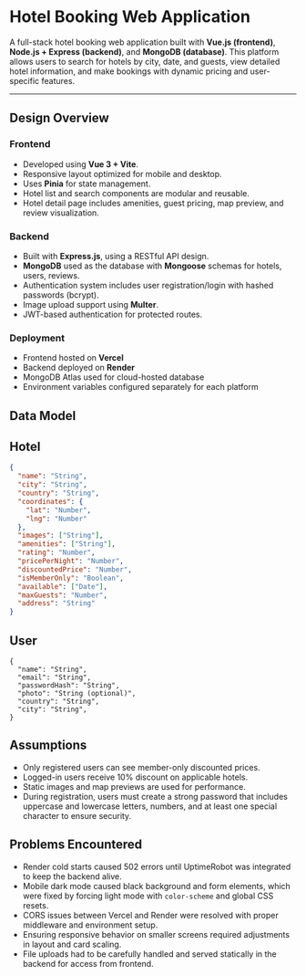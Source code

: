 #  Hotel Booking Web Application

A full-stack hotel booking web application built with **Vue.js (frontend)**, **Node.js + Express (backend)**, and **MongoDB (database)**. This platform allows users to search for hotels by city, date, and guests, view detailed hotel information, and make bookings with dynamic pricing and user-specific features.

---

## Design Overview

### Frontend
- Developed using **Vue 3 + Vite**.
- Responsive layout optimized for mobile and desktop.
- Uses **Pinia** for state management.
- Hotel list and search components are modular and reusable.
- Hotel detail page includes amenities, guest pricing, map preview, and review visualization.

###  Backend
- Built with **Express.js**, using a RESTful API design.
- **MongoDB** used as the database with **Mongoose** schemas for hotels, users, reviews.
- Authentication system includes user registration/login with hashed passwords (bcrypt).
- Image upload support using **Multer**.
- JWT-based authentication for protected routes.

###  Deployment
- Frontend hosted on **Vercel**
- Backend deployed on **Render**
- MongoDB Atlas used for cloud-hosted database
- Environment variables configured separately for each platform



##  Data Model

## Hotel
```json
{
  "name": "String",
  "city": "String",
  "country": "String",
  "coordinates": {
    "lat": "Number",
    "lng": "Number"
  },
  "images": ["String"],
  "amenities": ["String"],
  "rating": "Number",
  "pricePerNight": "Number",
  "discountedPrice": "Number",
  "isMemberOnly": "Boolean",
  "available": ["Date"],
  "maxGuests": "Number",
  "address": "String"
}
```

## User
```
{
  "name": "String",
  "email": "String",
  "passwordHash": "String",
  "photo": "String (optional)",
  "country": "String",
  "city": "String",
}
```
## Assumptions

- Only registered users can see member-only discounted prices.
- Logged-in users receive 10% discount on applicable hotels.
- Static images and map previews are used for performance.
- During registration, users must create a strong password that includes uppercase and lowercase letters, numbers, and at least one special character to ensure security.

## Problems Encountered

- Render cold starts caused 502 errors until UptimeRobot was integrated to keep the backend alive.
- Mobile dark mode caused black background and form elements, which were fixed by forcing light mode with `color-scheme` and global CSS resets.
- CORS issues between Vercel and Render were resolved with proper middleware and environment setup.
- Ensuring responsive behavior on smaller screens required adjustments in layout and card scaling.
- File uploads had to be carefully handled and served statically in the backend for access from frontend.

